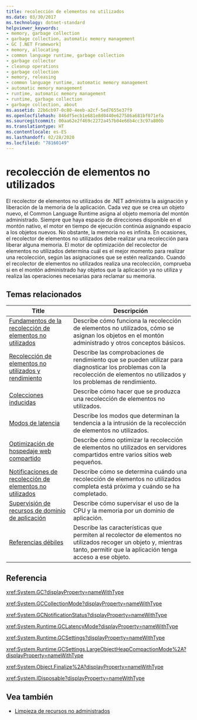 ```yaml
---
title: recolección de elementos no utilizados
ms.date: 03/30/2017
ms.technology: dotnet-standard
helpviewer_keywords:
- memory, garbage collection
- garbage collection, automatic memory management
- GC [.NET Framework]
- memory, allocating
- common language runtime, garbage collection
- garbage collector
- cleanup operations
- garbage collection
- memory, releasing
- common language runtime, automatic memory management
- automatic memory management
- runtime, automatic memory management
- runtime, garbage collection
- garbage collection, about
ms.assetid: 22b6cb97-0c80-4eeb-a2cf-5ed7655e37f9
ms.openlocfilehash: 846df5ecb1e681e8d0440e627586a681bf071efa
ms.sourcegitcommit: 00aa62e2f469c2272a457b04e66b4cc3c97a800b
ms.translationtype: HT
ms.contentlocale: es-ES
ms.lasthandoff: 02/28/2020
ms.locfileid: "78160149"
---
```

# <a name="garbage-collection"></a>recolección de elementos no utilizados
El recolector de elementos no utilizados de .NET administra la asignación y liberación de la memoria de la aplicación. Cada vez que se crea un objeto nuevo, el Common Language Runtime asigna al objeto memoria del montón administrado. Siempre que haya espacio de direcciones disponible en el montón nativo, el motor en tiempo de ejecución continúa asignando espacio a los objetos nuevos. No obstante, la memoria no es infinita. En ocasiones, el recolector de elementos no utilizados debe realizar una recolección para liberar alguna memoria. El motor de optimización del recolector de elementos no utilizados determina cuál es el mejor momento para realizar una recolección, según las asignaciones que se estén realizando. Cuando el recolector de elementos no utilizados realiza una recolección, comprueba si en el montón administrado hay objetos que la aplicación ya no utiliza y realiza las operaciones necesarias para reclamar su memoria.  
  
<a name="related_topics"></a>
## <a name="related-topics"></a>Temas relacionados  
  
|Title|Descripción|  
|-----------|-----------------|  
|[Fundamentos de la recolección de elementos no utilizados](../../../docs/standard/garbage-collection/fundamentals.md)|Describe cómo funciona la recolección de elementos no utilizados, cómo se asignan los objetos en el montón administrado y otros conceptos básicos.|  
|[Recolección de elementos no utilizados y rendimiento](../../../docs/standard/garbage-collection/performance.md)|Describe las comprobaciones de rendimiento que se pueden utilizar para diagnosticar los problemas con la recolección de elementos no utilizados y los problemas de rendimiento.|  
|[Colecciones inducidas](../../../docs/standard/garbage-collection/induced.md)|Describe cómo hacer que se produzca una recolección de elementos no utilizados.|  
|[Modos de latencia](../../../docs/standard/garbage-collection/latency.md)|Describe los modos que determinan la tendencia a la intrusión de la recolección de elementos no utilizados.|  
|[Optimización de hospedaje web compartido](../../../docs/standard/garbage-collection/optimization-for-shared-web-hosting.md)|Describe cómo optimizar la recolección de elementos no utilizados en servidores compartidos entre varios sitios web pequeños.|  
|[Notificaciones de recolección de elementos no utilizados](../../../docs/standard/garbage-collection/notifications.md)|Describe cómo se determina cuándo una recolección de elementos no utilizados completa está próxima y cuándo se ha completado.|  
|[Supervisión de recursos de dominio de aplicación](../../../docs/standard/garbage-collection/app-domain-resource-monitoring.md)|Describe cómo supervisar el uso de la CPU y la memoria por un dominio de aplicación.|  
|[Referencias débiles](../../../docs/standard/garbage-collection/weak-references.md)|Describe las características que permiten al recolector de elementos no utilizados recoger un objeto y, mientras tanto, permitir que la aplicación tenga acceso a ese objeto.|  
  
## <a name="reference"></a>Referencia  
 <xref:System.GC?displayProperty=nameWithType>  
  
 <xref:System.GCCollectionMode?displayProperty=nameWithType>  
  
 <xref:System.GCNotificationStatus?displayProperty=nameWithType>  
  
 <xref:System.Runtime.GCLatencyMode?displayProperty=nameWithType>  
  
 <xref:System.Runtime.GCSettings?displayProperty=nameWithType>  
  
 <xref:System.Runtime.GCSettings.LargeObjectHeapCompactionMode%2A?displayProperty=nameWithType>  
  
 <xref:System.Object.Finalize%2A?displayProperty=nameWithType>  
  
 <xref:System.IDisposable?displayProperty=nameWithType>  
  
## <a name="see-also"></a>Vea también

- [Limpieza de recursos no administrados](../../../docs/standard/garbage-collection/unmanaged.md)
